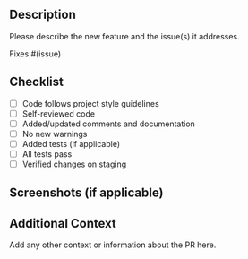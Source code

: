 ## Description

Please describe the new feature and the issue(s) it addresses.

Fixes #(issue)

## Checklist

- [ ] Code follows project style guidelines
- [ ] Self-reviewed code
- [ ] Added/updated comments and documentation
- [ ] No new warnings
- [ ] Added tests (if applicable)
- [ ] All tests pass
- [ ] Verified changes on staging

## Screenshots (if applicable)

## Additional Context
Add any other context or information about the PR here.